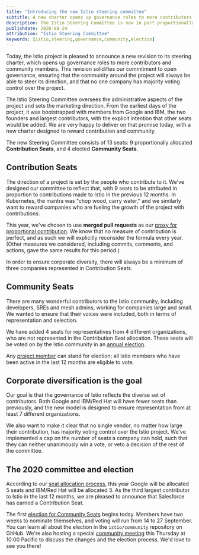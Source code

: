 ```yaml
---
title: "Introducing the new Istio steering committee"
subtitle: A new charter opens up governance roles to more contributors and community members
description: The Istio Steering Committee is now in part proportionally allocated to companies based on contribution, and in part elected by community members.
publishdate: 2020-08-24
attribution: "Istio Steering Committee"
keywords: [istio,steering,governance,community,election]
---
```


Today, the Istio project is pleased to announce a new revision to its steering charter, which opens up governance roles to more contributors and community members.  This revision solidifies our commitment to open governance, ensuring that the community around the project will always be able to steer its direction, and that no one company has majority voting control over the project.

The Istio Steering Committee oversees the administrative aspects of the project and sets the marketing direction. From the earliest days of the project, it was bootstrapped with members from Google and IBM, the two founders and largest contributors, with the explicit intention that other seats would be added. We are very happy to deliver on that promise today, with a new charter designed to reward contribution and community.

The new Steering Committee consists of 13 seats: 9 proportionally allocated **Contribution Seats**, and 4 elected **Community Seats**.

## Contribution Seats

The direction of a project is set by the people who contribute to it. We've designed our committee to reflect that, with 9 seats to be attributed in proportion to contributions made to Istio in the previous 12 months. In Kubernetes, the mantra was "chop wood, carry water," and we similarly want to reward companies who are fueling the growth of the project with contributions.

This year, we've chosen to use **merged pull requests** as our [proxy for proportional contribution](https://github.com/istio/community/blob/master/steering/CONTRIBUTION-FORMULA.md). We know that no measure of contribution is perfect, and as such we will explicitly reconsider the formula every year. (Other measures we considered, including commits, comments, and actions, gave the same results for this period.)

In order to ensure corporate diversity, there will always be a minimum of three companies represented in Contribution Seats.

## Community Seats

There are many wonderful contributors to the Istio community, including developers, SREs and mesh admins, working for companies large and small. We wanted to ensure that their voices were included, both in terms of representation and selection.

We have added 4 seats for representatives from 4 different organizations, who are not represented in the Contribution Seat allocation. These seats will be voted on by the Istio community in an [annual election](https://github.com/istio/community/tree/master/steering/elections).

Any [project member](https://github.com/istio/community/blob/master/ROLES.md#member) can stand for election; all Istio members who have been active in the last 12 months are eligible to vote.

## Corporate diversification is the goal

Our goal is that the governance of Istio reflects the diverse set of contributors. Both Google and IBM/Red Hat will have fewer seats than previously, and the new model is designed to ensure representation from at least 7 different organizations.

We also want to make it clear that no single vendor, no matter how large their contribution, has majority voting control over the Istio project. We've implemented a cap on the number of seats a company can hold, such that they can neither unanimously win a vote, or veto a decision of the rest of the committee.

## The 2020 committee and election

According to our [seat allocation process](https://docs.google.com/spreadsheets/d/1Dt-h9s8G7Wyt4r16ZVqcmdWXDuCaPC0kPS21BuAfCL8/edit#gid=0), this year Google will be allocated 5 seats and IBM/Red Hat will be allocated 3. As the third largest contributor to Istio in the last 12 months, we are pleased to announce that Salesforce has earned a Contribution Seat.

The first [election for Community Seats](https://github.com/istio/community/tree/master/steering/elections/2020) begins today.  Members have two weeks to nominate themselves, and voting will run from 14 to 27 September. You can learn all about the election in the `istio/community` repository on GitHub.  We're also hosting a special [community meeting](http://bit.ly/istiocommunitymeet) this Thursday at 10:00 Pacific to discuss the changes and the election process. We'd love to see you there!
